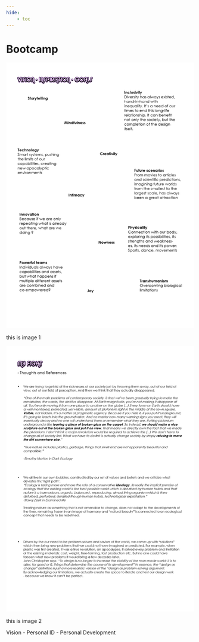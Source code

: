 ```yaml
---
hide:
    - toc
---
```


# Bootcamp

![](../images/submission01/SUBMISSION_01_page-0001.jpg)

this is image 1

![](../images/submission01/SUBMISSION_01_page-0002.jpg)

this is image 2

Vision - Personal ID - Personal Development
